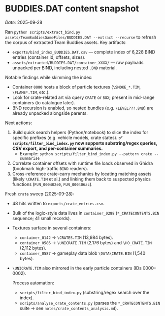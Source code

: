 # BUDDIES.DAT content snapshot

_Date:_ 2025-09-28

Ran `python scripts/extract_bind.py assets/TeamBuddiesGameFiles/BUDDIES.DAT --extract --recurse` to refresh the corpus of extracted Team Buddies assets. Key artifacts:

- `exports/bind_index_BUDDIES.DAT.csv` — complete index of 6,228 BIND entries (container id, offsets, sizes).
- `assets/extracted/BUDDIES.DAT/container_XXXX/` — raw payloads unpacked per BIND, including nested `.BND` material.

Notable findings while skimming the index:

- Container `0000` hosts a block of particle textures (`\SMOKE_*.TIM`, `\FLAME*.TIM`, etc.).
- Look for crate-related art via query `CRATE` or `BOX`; present in mid-range containers (to catalogue later).
- BND recursion is enabled, so nested bundles (e.g. `\LEVEL???.BND`) are already unpacked alongside parents.

Next actions:

1. Build quick search helpers (Python/notebook) to slice the index for specific prefixes (e.g. vehicle models, crate states). **✅ `scripts/filter_bind_index.py` now supports substring/regex queries, CSV export, and per-container summaries.**
   - Example: `python scripts/filter_bind_index.py --pattern crate --summarise`
2. Correlate container offsets with runtime file loads observed in Ghidra (bookmark high-traffic `BIND` readers).
3. Cross-reference crate-carry mechanics by locating matching assets (likely `\CRATE.TIM` et al.) and linking them back to suspected physics functions (`FUN_000402e0`, `FUN_000406ac`).

Fresh `crate` sweep (2025-09-28):

- 48 hits written to `exports/crate_entries.csv`.
- Bulk of the logic-style data lives in `container_0288` (`*_CRATECONTENTS.BIN` sequence; 41 small records).
- Textures surface in several containers:
  - `container_0142` → `\CRATES.TIM` (13,984 bytes).
  - `container_0586` → `\UNICRATE.TIM` (2,176 bytes) and `\HO_CRATE.TIM` (2,112 bytes).
  - `container_0587` → gameplay data blob `\DATA\CRATE.BIN` (1,540 bytes).
- `\UNICRATE.TIM` also mirrored in the early particle containers (IDs 0000–0002).

  Process automation:

  - `scripts/filter_bind_index.py` (substring/regex search over the index).
  - `scripts/analyse_crate_contents.py` (parses the `*_CRATECONTENTS.BIN` suite → see `notes/crate_contents_analysis.md`).
